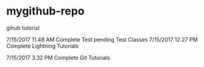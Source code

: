 # mygithub-repo
gihub tutorial

7/15/2017 11.48 AM Complete Test pending Test Classes
7/15/2017 12.27 PM Complete Lightning Tutorials

7/15/2017 3.32 PM Complete Git Tutorials
